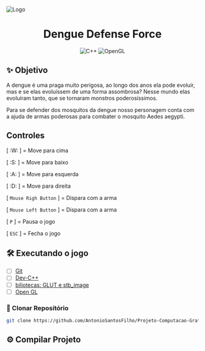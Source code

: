 ![Logo](https://github.com/paulohebert/aedes-attack/assets/133797775/6ef459b5-7653-44a6-b387-5a52a3bb8178)

<div align="center">

#  Dengue Defense Force



![C++](https://img.shields.io/badge/C++-%23000?style=for-the-badge&logo=cplusplusbuilder)
![OpenGL](https://img.shields.io/badge/OpenGL-%23000?style=for-the-badge&logo=opengl)

</div>

## :sparkles: Objetivo
A dengue é uma praga muito perigosa, ao longo dos anos ela pode evoluir, mas e se elas evoluíssem de uma forma assombrosa? Nesse mundo elas evoluíram tanto, que se tornaram monstros poderosíssimos.

Para se defender dos mosquitos da dengue nosso personagem conta com a ajuda de armas poderosas para combater o mosquito Aedes aegypti. 

## Controles

[ :W: ] = Move para cima

[ :S: ] = Move para baixo

[ :A: ] = Move para esquerda

[ :D: ] = Move para direita

[ `Mouse Righ Button` ] = Dispara com a arma

[ `Mouse Left Button` ] = Dispara com a arma

[ `P` ] = Pausa o jogo

[ `ESC` ] = Fecha o jogo



## :hammer_and_wrench: Executando o jogo

- [ ] [Git](https://git-scm.com/downloads)
- [ ] [Dev-C++](https://www.bloodshed.net/) 
- [ ] [biliotecas: GLUT e stb_image ](https://www.opengl.org/resources/libraries/glut/glut_downloads.php) 
- [ ] [Open GL ](https://opengl.org/) 

### :open_file_folder: Clonar Repositório

```bash
git clone https://github.com/AntonioSantosFilho/Projeto-Computacao-Grafica.git
```

## :gear: Compilar Projeto



